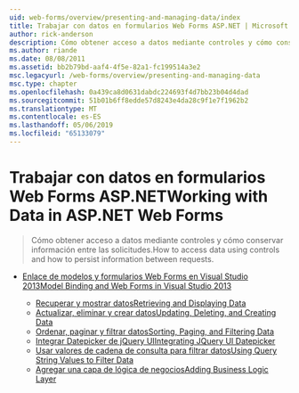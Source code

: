 ```yaml
---
uid: web-forms/overview/presenting-and-managing-data/index
title: Trabajar con datos en formularios Web Forms ASP.NET | Microsoft Docs
author: rick-anderson
description: Cómo obtener acceso a datos mediante controles y cómo conservar información entre las solicitudes.
ms.author: riande
ms.date: 08/08/2011
ms.assetid: bb2b79bd-aaf4-4f5e-82a1-fc199514a3e2
msc.legacyurl: /web-forms/overview/presenting-and-managing-data
msc.type: chapter
ms.openlocfilehash: 0a439ca8d0631dabdc224693f4d7bb23b04d4dad
ms.sourcegitcommit: 51b01b6ff8edde57d8243e4da28c9f1e7f1962b2
ms.translationtype: MT
ms.contentlocale: es-ES
ms.lasthandoff: 05/06/2019
ms.locfileid: "65133079"
---
```

# <a name="working-with-data-in-aspnet-web-forms"></a><span data-ttu-id="41678-103">Trabajar con datos en formularios Web Forms ASP.NET</span><span class="sxs-lookup"><span data-stu-id="41678-103">Working with Data in ASP.NET Web Forms</span></span>

> <span data-ttu-id="41678-104">Cómo obtener acceso a datos mediante controles y cómo conservar información entre las solicitudes.</span><span class="sxs-lookup"><span data-stu-id="41678-104">How to access data using controls and how to persist information between requests.</span></span>

- [<span data-ttu-id="41678-105">Enlace de modelos y formularios Web Forms en Visual Studio 2013</span><span class="sxs-lookup"><span data-stu-id="41678-105">Model Binding and Web Forms in Visual Studio 2013</span></span>](model-binding/index.md)

    - [<span data-ttu-id="41678-106">Recuperar y mostrar datos</span><span class="sxs-lookup"><span data-stu-id="41678-106">Retrieving and Displaying Data</span></span>](model-binding/retrieving-data.md)
    - [<span data-ttu-id="41678-107">Actualizar, eliminar y crear datos</span><span class="sxs-lookup"><span data-stu-id="41678-107">Updating, Deleting, and Creating Data</span></span>](model-binding/updating-deleting-and-creating-data.md)
    - [<span data-ttu-id="41678-108">Ordenar, paginar y filtrar datos</span><span class="sxs-lookup"><span data-stu-id="41678-108">Sorting, Paging, and Filtering Data</span></span>](model-binding/sorting-paging-and-filtering-data.md)
    - [<span data-ttu-id="41678-109">Integrar Datepicker de jQuery UI</span><span class="sxs-lookup"><span data-stu-id="41678-109">Integrating JQuery UI Datepicker</span></span>](model-binding/integrating-jquery-ui.md)
    - [<span data-ttu-id="41678-110">Usar valores de cadena de consulta para filtrar datos</span><span class="sxs-lookup"><span data-stu-id="41678-110">Using Query String Values to Filter Data</span></span>](model-binding/using-query-string-values-to-retrieve-data.md)
    - [<span data-ttu-id="41678-111">Agregar una capa de lógica de negocios</span><span class="sxs-lookup"><span data-stu-id="41678-111">Adding Business Logic Layer</span></span>](model-binding/adding-business-logic-layer.md)
